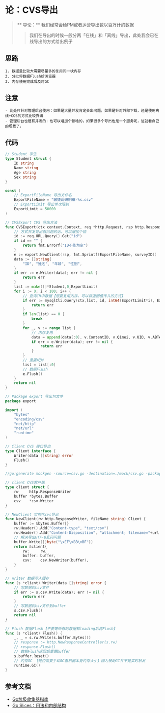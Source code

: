 # 论：CVS导出

> ** 导论：** 我们经常会给PM或者运营导出数以百万计的数据
>> 我们在导出的时候一般分两「在线」和「离线」导出，此处我会已在线导出的方式给出例子


## 思路
    1. 数据量比较大需要尽量多的复用同一块内存
    2. 分批将数据Flush给浏览器
    3. 内存使用完成后及时GC

## 注意
    - 此处只针对管理后台使用：如果是大量并发肯定会出问题。如果是针对外部下载，还是使用离线+COS的方式比较靠谱
    - 管理后台也是有并发的：也可以增加个锁啥的，如果很多个导出也是一个服务呢，这就看自己的场景了。

## 代码

```go
// Student 学生
type Student struct {
	ID string
	Name string
	Age string
	Sex string
}

const (
    // ExportFileName 导出文件名
    ExportFileName = "敏捷调研明细-%s.csv"
    // ExportLimit 导出单次限制
    ExportLimit = 50000
)

// CVSExport CVS 导出方法
func CVSExport(ctx context.Context, req *http.Request, rsp http.ResponseWriter) error {
	// 方式并发导出有问题的话，可以增加个锁
	id := req.URL.Query().Get("id")
	if id == "" {
		return fmt.Errorf("ID不能为空")
	}
	e := export.NewClient(rsp, fmt.Sprintf(ExportFileName, surveyID))
	data := []string{
		"ID", "姓名", "年龄", "性别",
	}
	if err := e.Writer(data); err != nil {
		return err
	}
	list := make([]*Student,0,ExportLimit)
	for i := 0; i < 100; i++ {
		// 查询CH中数据【想要复用内存，可以将返回值传入的方式】
		if err := mysqlCli.Query(ctx,list, id, int64(ExportLimit*i), ExportLimit);err != nil {
			return err
		}
		if len(list) == 0 {
			break
		}
		for _, v := range list {
			// 内存复用
			data = append(data[:0], v.ContentID, v.Qimei, v.UID, v.ABTestID, question, v.AType, v.ExpEventTime, v.ClickEventTime)
			if err = e.Writer(data); err != nil {
				return err
			}
		}
        // 重置切片
        list = list[:0]
		// 数据Flush
		e.Flush()
	}
	return nil
}


```

```go
// Package export 导出包文件
package export

import (
	"bytes"
	"encoding/csv"
	"net/http"
	"net/url"
	"runtime"
)

// Client CVS 接口导出
type Client interface {
	Writer(data []string) error
	Flush()
}

//go:generate mockgen -source=csv.go -destination=./mock/csv.go -package=exportMock

// client CVS客户端
type client struct {
	rw     http.ResponseWriter
	buffer *bytes.Buffer
	csv    *csv.Writer
}

// NewClient 实例化cvs导出
func NewClient(rw http.ResponseWriter, fileName string) Client {
	buffer := &bytes.Buffer{}
	rw.Header().Add("Content-type", "text/csv")
	rw.Header().Add("Content-Disposition", "attachment; filename="+url.QueryEscape(fileName))
	// 解决导出UTF-8乱码问题
	buffer.Write([]byte("\xEF\xBB\xBF"))
	return &client{
		rw:     rw,
		buffer: buffer,
		csv:    csv.NewWriter(buffer),
	}
}

// Writer 数据写入缓存
func (s *client) Writer(data []string) error {
	// 写数据到csv文件
	if err := s.csv.Write(data); err != nil {
		return err
	}
	// 写数据到csv文件到buffer
	s.csv.Flush()
	return nil
}

// Flush 数据Flush【不要等所有的数据都loading后再Flush】
func (s *client) Flush() {
	_, _ = s.rw.Write(s.buffer.Bytes())
	// response := http.NewResponseController(s.rw)
	// response.Flush()
	// 数据Flush返回后重置buffer
	s.buffer.Reset()
	// 内存GC 【是否需要手动GC看机器本身内存大小】因为被动GC并不是实时触发
	runtime.GC()
}

```

## 参考文档
- [Go垃圾收集器指南](https://tip.golang.org/doc/gc-guide)
- [Go Slices：用法和内部结构](https://tip.golang.org/blog/slices-intro)